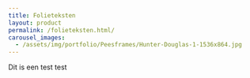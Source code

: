```yaml
---
title: Folieteksten
layout: product
permalink: /folieteksten.html/
carousel_images:
  - /assets/img/portfolio/Peesframes/Hunter-Douglas-1-1536x864.jpg
---
```


Dit is een test test
